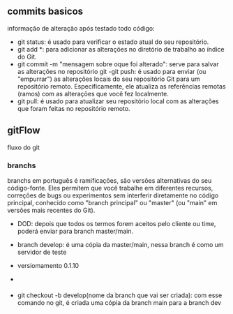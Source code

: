 ## commits basicos

informação de alteração
após testado todo código:

- git status: é usado para verificar o estado atual do seu repositório.
- git add \*: para adicionar as alterações no diretório de trabalho ao índice do Git.
- git commit -m "mensagem sobre oque foi alterado": serve para salvar as alterações no repositório git
  -git push: é usado para enviar (ou "empurrar") as alterações locais do seu repositório Git para um repositório remoto. Especificamente, ele atualiza as referências remotas (ramos) com as alterações que você fez localmente.
- git pull: é usado para atualizar seu repositório local com as alterações que foram feitas no repositório remoto.

## gitFlow

fluxo do git

### branchs

branchs em português é ramificações, são versões alternativas do seu código-fonte. Eles permitem que você trabalhe em diferentes recursos, correções de bugs ou experimentos sem interferir diretamente no código principal, conhecido como "branch principal" ou "master" (ou "main" em versões mais recentes do Git).

- DOD: depois que todos os termos forem aceitos pelo cliente ou time, poderá enviar para branch master/main.

- branch develop: é uma cópia da master/main, nessa branch é como um servidor de teste
- versiomamento 0.1.10
<!-- o primeiro 0 é chamado de versão beta, o segundo digito é para alterações que sao muito importantes para o codigo, o terceiro são para bugs-->
-

####
- git checkout -b develop(nome da branch que vai ser criada): com esse comando no git, é criada uma cópia da branch main para a branch dev
